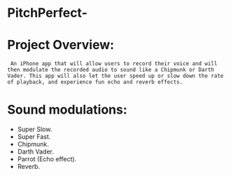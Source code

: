 # PitchPerfect-

# Project Overview:
     An iPhone app that will allow users to record their voice and will then modulate the recorded audio to sound like a Chipmunk or Darth Vader. This app will also let the user speed up or slow down the rate of playback, and experience fun echo and reverb effects.
     
     

# Sound modulations:
  - Super Slow.
  - Super Fast.
  - Chipmunk.
  - Darth Vader.
  - Parrot (Echo effect).
  - Reverb.

